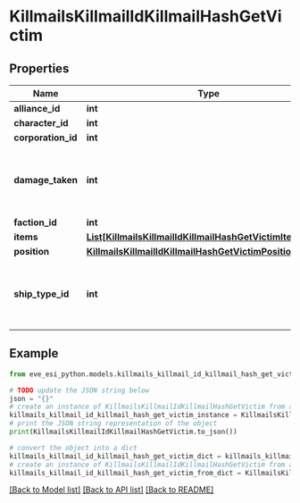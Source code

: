 # KillmailsKillmailIdKillmailHashGetVictim


## Properties

Name | Type | Description | Notes
------------ | ------------- | ------------- | -------------
**alliance_id** | **int** |  | [optional] 
**character_id** | **int** |  | [optional] 
**corporation_id** | **int** |  | [optional] 
**damage_taken** | **int** | How much total damage was taken by the victim  | 
**faction_id** | **int** |  | [optional] 
**items** | [**List[KillmailsKillmailIdKillmailHashGetVictimItemsInner]**](KillmailsKillmailIdKillmailHashGetVictimItemsInner.md) |  | [optional] 
**position** | [**KillmailsKillmailIdKillmailHashGetVictimPosition**](KillmailsKillmailIdKillmailHashGetVictimPosition.md) |  | [optional] 
**ship_type_id** | **int** | The ship that the victim was piloting and was destroyed  | 

## Example

```python
from eve_esi_python.models.killmails_killmail_id_killmail_hash_get_victim import KillmailsKillmailIdKillmailHashGetVictim

# TODO update the JSON string below
json = "{}"
# create an instance of KillmailsKillmailIdKillmailHashGetVictim from a JSON string
killmails_killmail_id_killmail_hash_get_victim_instance = KillmailsKillmailIdKillmailHashGetVictim.from_json(json)
# print the JSON string representation of the object
print(KillmailsKillmailIdKillmailHashGetVictim.to_json())

# convert the object into a dict
killmails_killmail_id_killmail_hash_get_victim_dict = killmails_killmail_id_killmail_hash_get_victim_instance.to_dict()
# create an instance of KillmailsKillmailIdKillmailHashGetVictim from a dict
killmails_killmail_id_killmail_hash_get_victim_from_dict = KillmailsKillmailIdKillmailHashGetVictim.from_dict(killmails_killmail_id_killmail_hash_get_victim_dict)
```
[[Back to Model list]](../README.md#documentation-for-models) [[Back to API list]](../README.md#documentation-for-api-endpoints) [[Back to README]](../README.md)


